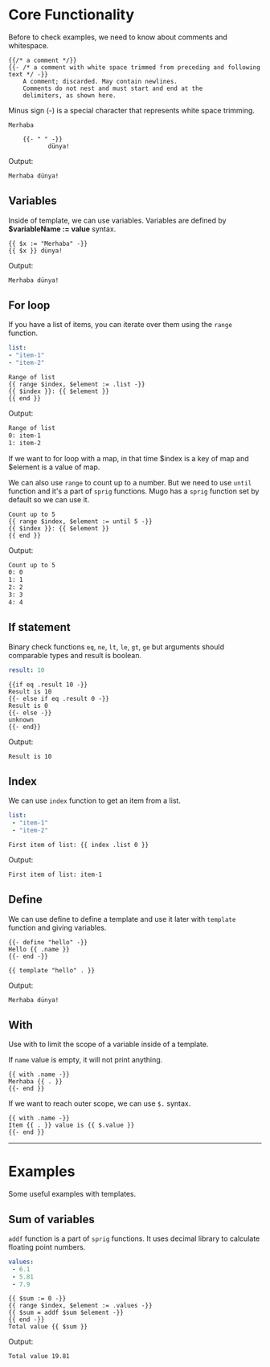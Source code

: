 # Core Functionality

Before to check examples, we need to know about comments and whitespace.

```tpl
{{/* a comment */}}
{{- /* a comment with white space trimmed from preceding and following text */ -}}
	A comment; discarded. May contain newlines.
	Comments do not nest and must start and end at the
	delimiters, as shown here.
```

Minus sign (-) is a special character that represents white space trimming.

```tpl
Merhaba

 	{{- " " -}}
  	       dünya!
```

Output:

```txt
Merhaba dünya!
```

## Variables

Inside of template, we can use variables. Variables are defined by __$variableName := value__ syntax.

```tpl
{{ $x := "Merhaba" -}}
{{ $x }} dünya!
```

Output:

```txt
Merhaba dünya!
```


## For loop

If you have a list of items, you can iterate over them using the `range` function.

```yaml
list:
- "item-1"
- "item-2"
```

```tpl
Range of list
{{ range $index, $element := .list -}}
{{ $index }}: {{ $element }}
{{ end }}
```

Output:

```txt
Range of list
0: item-1
1: item-2

```

If we want to for loop with a map, in that time $index is a key of map and $element is a value of map.

We can also use `range` to count up to a number. But we need to use `until` function and it's a part of `sprig` functions. Mugo has a `sprig` function set by default so we can use it.

```tpl
Count up to 5
{{ range $index, $element := until 5 -}}
{{ $index }}: {{ $element }}
{{ end }}
```

Output:

```txt
Count up to 5
0: 0
1: 1
2: 2
3: 3
4: 4

```

## If statement

Binary check functions `eq`, `ne`, `lt`, `le`, `gt`, `ge` but arguments should comparable types and result is boolean.

```yaml
result: 10
```

```tpl
{{if eq .result 10 -}}
Result is 10
{{- else if eq .result 0 -}}
Result is 0
{{- else -}}
unknown
{{- end}}
```

Output:

```txt
Result is 10
```

## Index

We can use `index` function to get an item from a list.

```yaml
list:
 - "item-1"
 - "item-2"
```

```tpl
First item of list: {{ index .list 0 }}
```

Output:

```txt
First item of list: item-1
```

## Define

We can use define to define a template and use it later with `template` function and giving variables.

```tpl
{{- define "hello" -}}
Hello {{ .name }}
{{- end -}}

{{ template "hello" . }}
```

Output:

```txt
Merhaba dünya!
```

## With

Use with to limit the scope of a variable inside of a template.

If `name` value is empty, it will not print anything.

```tpl
{{ with .name -}}
Merhaba {{ . }}
{{- end }}
```

If we want to reach outer scope, we can use `$.` syntax.

```tpl
{{ with .name -}}
Item {{ . }} value is {{ $.value }}
{{- end }}
```

<hr>

# Examples

Some useful examples with templates.

## Sum of variables

`addf` function is a part of `sprig` functions. It uses decimal library to calculate floating point numbers.

```yaml
values:
 - 6.1
 - 5.81
 - 7.9
```

```tpl
{{ $sum := 0 -}}
{{ range $index, $element := .values -}}
{{ $sum = addf $sum $element -}}
{{ end -}}
Total value {{ $sum }}
```

Output:

```txt
Total value 19.81
```
